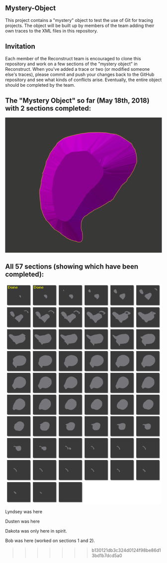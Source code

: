 ## Mystery-Object
This project contains a "mystery" object to test the use of Git for tracing projects. The object will be built up by members of the team adding their own traces to the XML files in this repository.

## Invitation
Each member of the Reconstruct team is encouraged to clone this repository and work on a few sections of the "mystery object" in Reconstruct. When you've added a trace or two (or modified someone else's traces), please commit and push your changes back to the GitHub repository and see what kinds of conflicts arise. Eventually, the entire object should be completed by the team.

## The "Mystery Object" so far (May 18th, 2018) with 2 sections completed:
![MysteryObject](images/sections_so_far.gif?raw=true "MysteryObject")


## All 57 sections (showing which have been completed):
![CompletedFrames](images/All_Frames_Done.png?raw=true "CompletedFrames")

Lyndsey was here

Dusten was here

Dakota was only here in spirit. 


Bob was here (worked on sections 1 and 2).
>>>>>>> b130121db3c324d0124f98be86d13bd1b7dcd5a0
